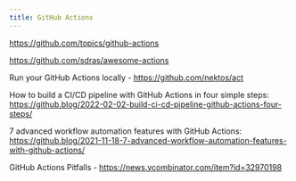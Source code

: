 ```yaml
---
title: GitHub Actions
---
```


https://github.com/topics/github-actions

https://github.com/sdras/awesome-actions

Run your GitHub Actions locally - https://github.com/nektos/act

How to build a CI/CD pipeline with GitHub Actions in four simple steps: https://github.blog/2022-02-02-build-ci-cd-pipeline-github-actions-four-steps/

7 advanced workflow automation features with GitHub Actions: https://github.blog/2021-11-18-7-advanced-workflow-automation-features-with-github-actions/

GitHub Actions Pitfalls - https://news.ycombinator.com/item?id=32970198
